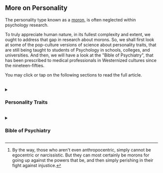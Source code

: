 ## More on Personality

The personality type known as a [moron,](https://i.ibb.co/LpsCcgC/moron-with-a-halo.png) is often neglected within psychology research. 

To truly appreciate human nature, in its fullest complexity and extent, we ought to address that gap in research about morons. So, we shall first look at some of the pop-culture versions of science about personality traits, that are still being taught to students of Psychology in schools, colleges, and universities. And then, we will have a look at the "Bible of Psychiatry", that has been prescribed to medical professionals in Westernized cultures since the nineteen-fifties. 

You may click or tap on the following sections to read the full article. 

<br>

<details><summary><h3>Personality Traits</h3></summary>

Are any of the following categories or labels, personality traits? 

- courageous vs cowardly

- uneducated vs educated 

- sleepy vs awake

- grumpy vs cheerful 

- self-assertive vs sheepish

- preference for spicy vs bland food 

- cat owner vs dog owner

- racist and bigoted vs not, racist and bigoted

- leadership: commanding vs sycophantic 

- sexual orientation: heterosexual or not  

- religiosity: religious vs irreligious vs quasi-religious

<br>

More specifically, of the above types of qualities that a person may exhibit at times to an observer, which qualities might be due to a combination of traits described in the ["Big 5 Model"](https://en.wikipedia.org/wiki/Big_Five_personality_traits#Measurements) of personality traits? 

The Big 5 Personality traits are: 

1. conscientiousness (efficient/organized vs. extravagant/careless)  

1. agreeableness (friendly/compassionate vs. critical/rational)  

1. neuroticism (sensitive/nervous vs. resilient/confident)  

1. openness to experience (inventive/curious vs. consistent/cautious)  

1. extroversion (outgoing/energetic vs. solitary/reserved)  


Let me rearticulate the main question of this section, in a different way, so that it is more clear, "Which combination of factors from the Big 5 Model of personality traits would constitute an observable characteristic of a person, such as 'educated vs uneducated'?"

In personality research, psychoanalysts who are enthusiastic about typecasting people into a bin using a model from pop-science, often use a points based system for each category of traits described within their chosen model. For example, an individual's persona might be typecast into: "40% conscientious, 64% agreeable, 18% neurotic, 59% open to novel experiences, and 83% extrovert." Among such ratings, the combinations and permutations of points for each category label of a trait, often amount to nothing useful or meaningful, because they are derived from questionnaires given to an individual, which the individual can answer differently each time they receive the questionnaire along with the previous test's computed results. The idea that the given questionnaire somehow acts as an instrument or a gauge, for delivering "objective measurements" of an individual's personality, is a fallacy.   

Worst of all, most psychologists and psycho-analysts who administer such questionnaires with the belief that it will reveal some form of a hidden truth, about an individual's attitudes, "latent dispositions", or decision making capacity, have themselves never bothered to research the topic of personality assessment, to any significant depth of understanding. One may say that, the professional sociologist or psychologist administering a personality test, is often unaware or completely oblivious to the fact that, their own personality shapes the way they provide and then interpret results of personality tests. For that matter, every individual's momentary circumstances, intentions, motivations, morals, ethos, experiences, and individuality, is a factor in how that individual interprets observations or interactions, pertaining to any other being.[^1] 

So, if you would like to know which type of a psychologist or an analyst is better qualified to make a worthwhile assessment about someone's personality traits, you merely need to ask the following questions to the professional providing the assessment: 

1. What constitutes or defines the personhood of a being? 

2. How would one distinguish between personality traits and character traits of an individual, after establishing the validity of that individual's personhood? 

A professional who can answer the above types of questions, has at least bothered to ponder about such topics at a more reasonable depth of research and understanding. The rest, should not be qualified as professionals. 

[^1]: By the way, those who aren't even anthropocentric, simply cannot be egocentric or narcissistic. But they can most certainly be morons for going up against the powers that be, and then simply perishing in their fight against injustice. 

</details>

<br>

<details><summary><h3>Bible of Psychiatry</h3></summary>

The Christian Bible is centered around a main character known as Jesus, who is portrayed as the savior of humanity in that narrative, via the accounts retold by the Apostles and early leaders of the Christian Church. 

A range of characteristics of "The Messiah" or "The Christ", were popularly known to Judaic peoples throughout the Mediterranean region, based on their oral tradition of prophesies, folklore, legends, and mythologies. By the beginning of the year 200 CE, those characteristics and traits were attached and attributed to the individual known as Jesus (of Nazareth), by the followers of the nascent Christian Church of that time, within and around the Roman Empire. 

Centuries prior to all of that, around 200 BCE, heroes were typically characterized as valiant warriors within the narratives from Nordic, Greek, Roman, Egyptian, Persian, Indian, Chinese, Mayan, and other existent cultures, during the era when paper as a medium for record keeping was being invented. The idea that heroes could sacrifice their lives instead of pillaging and plundering for fame and riches, was novel, during the year 100 CE. 

Today however, more than two thousand years from when a particular bachelor who was not a warrior, and who got impaled on planks of wood for saying that he was the son of God while walking around like a hippie, the idea of heroism and self-sacrifice, is labeled as a pathological disorder. 

Hero-complex or savior-complex is a type of psychopathology wherein, a person suffering form this mental disease, looks pitifully upon other individuals in seemingly less fortunate or poorer circumstances as compared to the patient's own mental model of what the appropriate state and outlook of those poor people in needy circumstances, ought to be. Consequently, the patient utilizes every measure of obsessive, delusional, and forceful action to "save or rescue" the target individuals from their so-called affliction or peril, as perceived by the mentally ill patient. 

A characteristic feature of a patient suffering from savior-complex is their denials of having any type of tendencies for being or wanting to become a hero, or a savior, while taking extraordinary steps to rescue people they think need saving. Such mental patients are otherwise, high-functioning individuals who can mask their hero-complex with clever justifications about the nature of their profession, as opposed to their psychopathology that compels them to do markedly distinct things to save people. Often, covetousness or greed for valor, fame, glory, bounty, and social-validation drive the motives and actions of patients suffering from savior-complex. A much more typical form of savior-complex is white-savior-complex in which, a patient feels that it is their God-given duty, to rescue non-white and non-Christian persons from their state of existing in "sin."  

Can medical professionals, early responders, analysts, priests, judiciary officers, penitentiary workers, teachers, bureaucrats, authority figures, and even parents or family members or friends, have a psychopathology like hero-complex? Yes, they can. And because of which, they simply do not notice the harm they do to others in their bid to being or becoming a savior. Also, can the pathological behavior of acting as a holy-savior be amplified via the social interactions among groups of patients afflicted by hero-complex? Yes it can be, especially in cults. 

Coincidentally, the disease-model of hero-complex as a psychopathology, a personality disorder, a character flaw, a spiritual affliction, or as a medical concern, is only as sound and scientifically true, as all other categories of ailments described in the Bible of Psychiatry called, the [Diagnostic and Statistical Manual of Mental Disorders (DSM)](https://en.wikipedia.org/wiki/Diagnostic_and_Statistical_Manual_of_Mental_Disorders#Criticisms). Those descriptions might seem legitimate and reasonable, except that they are not at all objective. The DSM is not a proper source of information for legitimate medical science, it is a catalog for peddling pharmaceuticals using vague and made up categories of cognitive and behavioral disorders. Topics covered within the DSM, simply do not provide any references and discussions about any scientific factors, measurements, or facts pertaining to anatomy, physiology, pharmacology, pharmaco-genetics, or of gene expression in human beings. Popularizing the DSM as the golden rule-book for psychiatry via hospitals, clinics, colleges, and schools, and as *the* valid scientific source of medical knowledge in mental healthcare, has been an industrially orchestrated marketing trick. Such an industrially promulgated ploy, has allowed cultural policing of the public via punitive actions administered unethically using biochemicals and clinical procedures. 

But at least, those types of violations and visceral harms inflicted upon a person via electromechanical, surgical, and biochemical methods, using the guise of medical treatment, aren't as bad as being impaled on planks of wood in a public square. 

>So, how does one obtain legitimate mental healthcare treatment in current day and age? It can only be obtained by acknowledging that anything pertaining to human health, has to firstly do with anatomy and physiology in the medical sense of scientifically measurable, biological markers. Subsequently, one needs to acknowledge that socio-economic, political, legal, and personal finance based functions of a human being, are not to be evaluated via any type of a disease-model, in assessing a person's medical fitness. 
>
>All non-medical factors impacting human health, can only be correctly considered from a "capacities", and "depletion" based model of human activities. If aspects of a person's physical, social, economic, educational, political, or legal resources are depleted due to ecological factors, then drugging that person or subduing them using medical or counseling techniques, or policing techniques, aren't going to repair and replenish those depleted reserves. 

It is true that medical treatment providers in impoverished societies (particularly in Westernized ones), tend to prioritize the use of high dosage drugs for "sedation", or "pacification", of persons who may be distressed or agitated, especially if the form of agitation is provably 'dangerously threatening', to themselves or to others. Those healthcare providers tend to do so, because of their indoctrinated view that something else, or someone else, will eventually repair the ecological issues and non-biological problems impacting the person needing aid, after a measure of 'peace and tranquility' is firstly obtained via 'minimally' intrusive and invasive methods, deployed by on-duty public service units. This type of reasoning is also utilized by invading military and paramilitary units, who believe that overwhelming use of violent force, that destroys or quells existing civic institutions in the region being invaded, causes a *chilling effect* upon survivors in that region, which is a sufficient substitute for 'peace', compared to completely annihilating the invaded region.  

That is why, innocent people who do not have the authority and power to influence the cultural policies and regulations within their ecology, only suffer harm and a chilling effect, when those innocent people are forcibly subdued via hurtful, malicious, and damaging set of actions taken by coordinated judiciary officials, medical professionals, social service providers, and early-responders. Such harms propagated by a cascade of force utilized by coordinated state-sponsored agencies can be devastating to victims, particularly when those harms are committed by citing institutionalized rules and regulations that are forced upon targeted individuals and communities, by officials obligated with a "duty of care". Furthermore, brandishing medicine and medical diagnostic labels as a threat against peaceful protesters and dissidents, is fiendishly sadistic and insidiously cruel. But at least, all of that is not as bad as being crucified for heresy or being burnt alive for witchcraft, is it? 

</details>